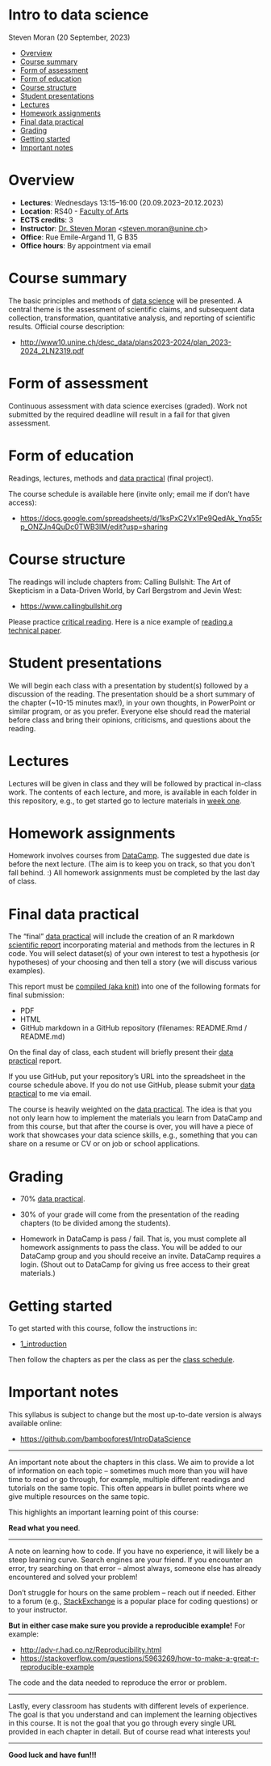 Intro to data science
================
Steven Moran
(20 September, 2023)

- [Overview](#overview)
- [Course summary](#course-summary)
- [Form of assessment](#form-of-assessment)
- [Form of education](#form-of-education)
- [Course structure](#course-structure)
- [Student presentations](#student-presentations)
- [Lectures](#lectures)
- [Homework assignments](#homework-assignments)
- [Final data practical](#final-data-practical)
- [Grading](#grading)
- [Getting started](#getting-started)
- [Important notes](#important-notes)

# Overview

- **Lectures**: Wednesdays 13:15–16:00 (20.09.2023–20.12.2023)
- **Location**: RS40 - [Faculty of
  Arts](https://goo.gl/maps/ufPzXmoxHDXrbPrx6)
- **ECTS credits**: 3
- **Instructor**: [Dr. Steven
  Moran](https://www.unine.ch/evolang/home/team/steven-moran.html)
  \<<steven.moran@unine.ch>\>
- **Office**: Rue Emile-Argand 11, G B35
- **Office hours**: By appointment via email

# Course summary

The basic principles and methods of [data
science](https://en.wikipedia.org/wiki/Data_science) will be presented.
A central theme is the assessment of scientific claims, and subsequent
data collection, transformation, quantitative analysis, and reporting of
scientific results. Official course description:

- <http://www10.unine.ch/desc_data/plans2023-2024/plan_2023-2024_2LN2319.pdf>

# Form of assessment

Continuous assessment with data science exercises (graded). Work not
submitted by the required deadline will result in a fail for that given
assessment.

# Form of education

Readings, lectures, methods and [data
practical](data_practicals/README.md) (final project).

The course schedule is available here (invite only; email me if don’t
have access):

- <https://docs.google.com/spreadsheets/d/1ksPxC2Vx1Pe9QedAk_Ynq55rp_ONZJn4QuDc0TWB3lM/edit?usp=sharing>

# Course structure

The readings will include chapters from: Calling Bullshit: The Art of
Skepticism in a Data-Driven World, by Carl Bergstrom and Jevin West:

- <https://www.callingbullshit.org>

Please practice [critical
reading](https://faculty.washington.edu/ebender/critical_reading.pdf).
Here is a nice example of [reading a technical
paper](https://jofrhwld.github.io/teaching/courses/2022_lin517/reading/).

# Student presentations

We will begin each class with a presentation by student(s) followed by a
discussion of the reading. The presentation should be a short summary of
the chapter (~10-15 minutes max!), in your own thoughts, in PowerPoint
or similar program, or as you prefer. Everyone else should read the
material before class and bring their opinions, criticisms, and
questions about the reading.

# Lectures

Lectures will be given in class and they will be followed by practical
in-class work. The contents of each lecture, and more, is available in
each folder in this repository, e.g., to get started go to lecture
materials in [week one](1_introduction).

# Homework assignments

Homework involves courses from [DataCamp](https://www.datacamp.com). The
suggested due date is before the next lecture. (The aim is to keep you
on track, so that you don’t fall behind. :) All homework assignments
must be completed by the last day of class.

# Final data practical

The “final” [data practical](data_practicals/README.md) will include the
creation of an R markdown [scientific report](2_scientific_reports)
incorporating material and methods from the lectures in R code. You will
select dataset(s) of your own interest to test a hypothesis (or
hypotheses) of your choosing and then tell a story (we will discuss
various examples).

This report must be [compiled (aka
knit)](https://github.com/bambooforest/IntroDataScience/tree/main/2_writing_scientific_reports#r-markdown-overview)
into one of the following formats for final submission:

- PDF
- HTML
- GitHub markdown in a GitHub repository (filenames: README.Rmd /
  README.md)

On the final day of class, each student will briefly present their [data
practical](data_practicals/README.md) report.

If you use GitHub, put your repository’s URL into the spreadsheet in the
course schedule above. If you do not use GitHub, please submit your
[data practical](data_practicals/README.md) to me via email.

The course is heavily weighted on the [data
practical](data_practicals/README.md). The idea is that you not only
learn how to implement the materials you learn from DataCamp and from
this course, but that after the course is over, you will have a piece of
work that showcases your data science skills, e.g., something that you
can share on a resume or CV or on job or school applications.

# Grading

- 70% [data practical](data_practicals/README.md).

- 30% of your grade will come from the presentation of the reading
  chapters (to be divided among the students).

- Homework in DataCamp is pass / fail. That is, you must complete all
  homework assignments to pass the class. You will be added to our
  DataCamp group and you should receive an invite. DataCamp requires a
  login. (Shout out to DataCamp for giving us free access to their great
  materials.)

# Getting started

To get started with this course, follow the instructions in:

- [1_introduction](https://github.com/bambooforest/IntroDataScience/tree/main/1_introduction)

Then follow the chapters as per the class as per the [class
schedule](https://docs.google.com/spreadsheets/d/1CpLh_zcx-XNne84IaXbYCqIAp6T17wkEaEK7OUVtEhQ/edit?usp=sharing).

# Important notes

This syllabus is subject to change but the most up-to-date version is
always available online:

- <https://github.com/bambooforest/IntroDataScience>

------------------------------------------------------------------------

An important note about the chapters in this class. We aim to provide a
lot of information on each topic – sometimes much more than you will
have time to read or go through, for example, multiple different
readings and tutorials on the same topic. This often appears in bullet
points where we give multiple resources on the same topic.

This highlights an important learning point of this course:

**Read what you need**.

------------------------------------------------------------------------

A note on learning how to code. If you have no experience, it will
likely be a steep learning curve. Search engines are your friend. If you
encounter an error, try searching on that error – almost always, someone
else has already encountered and solved your problem!

Don’t struggle for hours on the same problem – reach out if needed.
Either to a forum (e.g., [StackExchange](https://stackexchange.com) is a
popular place for coding questions) or to your instructor.

**But in either case make sure you provide a reproducible example!** For
example:

- <http://adv-r.had.co.nz/Reproducibility.html>
- <https://stackoverflow.com/questions/5963269/how-to-make-a-great-r-reproducible-example>

The code and the data needed to reproduce the error or problem.

------------------------------------------------------------------------

Lastly, every classroom has students with different levels of
experience. The goal is that you understand and can implement the
learning objectives in this course. It is not the goal that you go
through every single URL provided in each chapter in detail. But of
course read what interests you!

------------------------------------------------------------------------

**Good luck and have fun!!!**
